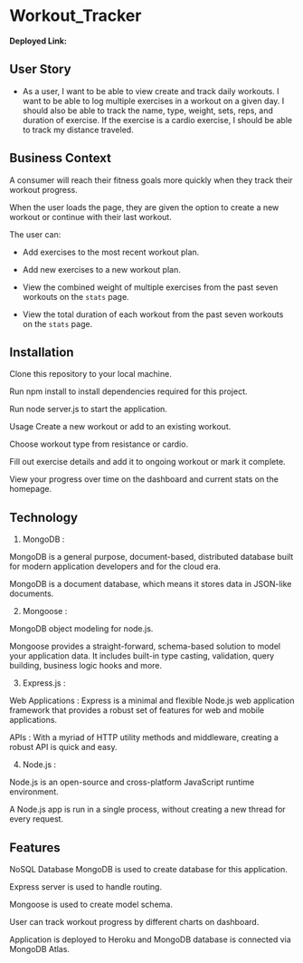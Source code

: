 # Workout_Tracker

<b>Deployed Link:</b> 

## User Story

* As a user, I want to be able to view create and track daily workouts. I want to be able to log multiple exercises in a workout on a given day. I should also be able to track the name, type, weight, sets, reps, and duration of exercise. If the exercise is a cardio exercise, I should be able to track my distance traveled.

## Business Context

A consumer will reach their fitness goals more quickly when they track their workout progress.

When the user loads the page, they are given the option to create a new workout or continue with their last workout.

The user can:

  * Add exercises to the most recent workout plan.

  * Add new exercises to a new workout plan.

  * View the combined weight of multiple exercises from the past seven workouts on the `stats` page.

  * View the total duration of each workout from the past seven workouts on the `stats` page.

## Installation

Clone this repository to your local machine.

Run npm install to install dependencies required for this project.

Run node server.js to start the application.

Usage
Create a new workout or add to an existing workout.

Choose workout type from resistance or cardio.

Fill out exercise details and add it to ongoing workout or mark it complete.

View your progress over time on the dashboard and current stats on the homepage.

## Technology

1. MongoDB :

MongoDB is a general purpose, document-based, distributed database built for modern application developers and for the cloud era.

MongoDB is a document database, which means it stores data in JSON-like documents.

2. Mongoose :

MongoDB object modeling for node.js.

Mongoose provides a straight-forward, schema-based solution to model your application data. It includes built-in type casting, validation, query building, business logic hooks and more.

3. Express.js :

Web Applications : Express is a minimal and flexible Node.js web application framework that provides a robust set of features for web and mobile applications.

APIs : With a myriad of HTTP utility methods and middleware, creating a robust API is quick and easy.

4. Node.js :

Node.js is an open-source and cross-platform JavaScript runtime environment.

A Node.js app is run in a single process, without creating a new thread for every request.

## Features

NoSQL Database MongoDB is used to create database for this application.

Express server is used to handle routing.

Mongoose is used to create model schema.

User can track workout progress by different charts on dashboard.

Application is deployed to Heroku and MongoDB database is connected via MongoDB Atlas.

